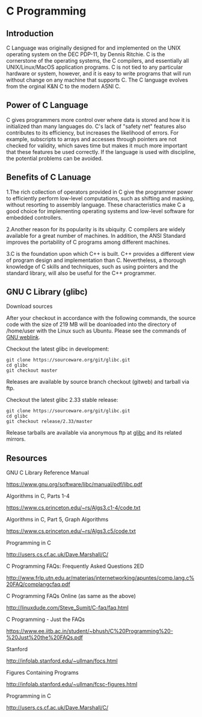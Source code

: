 # C Programming 

## Introduction

C Language was originally designed for and implemented on the UNIX operating system on the DEC PDP-11, by Dennis Ritchie. C is the cornerstone of the operating systems, the C compilers, and essentially all UNIX/Linux/MacOS application programs. C is not tied to any particular hardware or system, however, and it is easy to write programs that will run without change on any machine that supports C. The C language evolves from the orginal K&N C to the modern ASNI C. 

## Power of C Language

C gives programmers more control over where data is stored and how it is initialized than many languages do. C's lack of "safety net" features also contributes to its efficiency, but increases the likelihood of errors. For example, subscripts to arrays and accesses through pointers are not checked for validity, which saves time but makes it much more important that these features be used correctly. If the language is used with discipline, the potential problems can be avoided. 

## Benefits of C Lanuage 

1.The rich collection of operators provided in C give the programmer power to efficiently perform low-level computations, such as shifting and masking, without resorting to assembly language. These characteristics make C a good choice for implementing operating systems and low-level software for embedded controllers.

2.Another reason for its popularity is its ubiquity. C compilers are widely available for a great number of machines. In addition, the ANSI Standard improves the portability of C programs among different machines.

3.C is the foundation upon which C++ is built. C++ provides a different view of program design and implementation than C. Nevertheless, a thorough knowledge of C skills and techniques, such as using pointers and the standard library, will also be useful for the C++ programmer. 

## GNU C Library (glibc)

Download sources 

After your checkout in accordance with the following commands, the source code with the size of 219 MB will be doanloaded into the directory of /home/user with the Linux such as Ubuntu. Please see the commands of [GNU weblink](https://www.gnu.org/software/libc/sources.html). 

Checkout the latest glibc in development:

    git clone https://sourceware.org/git/glibc.git
    cd glibc
    git checkout master
    
Releases are available by source branch checkout (gitweb) and tarball via ftp.

Checkout the latest glibc 2.33 stable release:

    git clone https://sourceware.org/git/glibc.git
    cd glibc
    git checkout release/2.33/master
    
Release tarballs are available via anonymous ftp at [glibc](http://ftp.gnu.org/gnu/glibc/) and its related mirrors.


## Resources

GNU C Library Reference Manual

https://www.gnu.org/software/libc/manual/pdf/libc.pdf

Algorithms in C, Parts 1-4

https://www.cs.princeton.edu/~rs/Algs3.c1-4/code.txt

Algorithms in C, Part 5, Graph Algorithms

https://www.cs.princeton.edu/~rs/Algs3.c5/code.txt

Programming in C

http://users.cs.cf.ac.uk/Dave.Marshall/C/

C Programming FAQs: Frequently Asked Questions 2ED

http://www.frlp.utn.edu.ar/materias/internetworking/apuntes/comp.lang.c%20FAQ/complangcfaq.pdf

C Programming FAQs Online (as same as the above)

http://linuxdude.com/Steve_Sumit/C-faq/faq.html

C Programming - Just the FAQs

https://www.ee.iitb.ac.in/student/~bhush/C%20Programming%20-%20Just%20the%20FAQs.pdf

Stanford

http://infolab.stanford.edu/~ullman/focs.html

Figures Containing Programs

http://infolab.stanford.edu/~ullman/fcsc-figures.html

Programming in C

http://users.cs.cf.ac.uk/Dave.Marshall/C/
